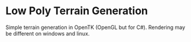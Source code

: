 # Low Poly Terrain Generation
Simple terrain generation in OpenTK (OpenGL but for C#). Rendering may be different on windows and linux.
